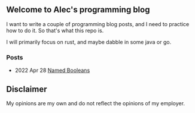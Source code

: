 ## Welcome to Alec's programming blog

I want to write a couple of programming blog posts, and I need to practice how to do it. So that's what this repo is.

I will primarily focus on rust, and maybe dabble in some java or go.

### Posts

* 2022 Apr 28 [Named Booleans](posts/2022-04-28-named-bool.md)

## Disclaimer

My opinions are my own and do not reflect the opinions of my employer.
